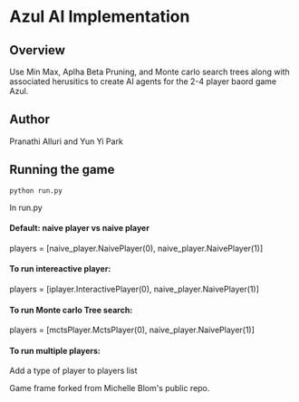 # Azul AI Implementation

## Overview 
Use Min Max, Aplha Beta Pruning, and Monte carlo search trees along with associated herusitics to create AI agents for the 2-4 player baord game Azul. 

## Author
Pranathi Alluri and Yun Yi Park

## Running the game
```console
python run.py
```
In run.py 
#### Default: naive player vs naive player
players = [naive_player.NaivePlayer(0), naive_player.NaivePlayer(1)]
#### To run intereactive player: 
players = [iplayer.InteractivePlayer(0), naive_player.NaivePlayer(1)]
#### To run Monte carlo Tree search:
players = [mctsPlayer.MctsPlayer(0), naive_player.NaivePlayer(1)]
#### To run multiple players:
Add a type of player to players list

Game frame forked from Michelle Blom's public repo. 
